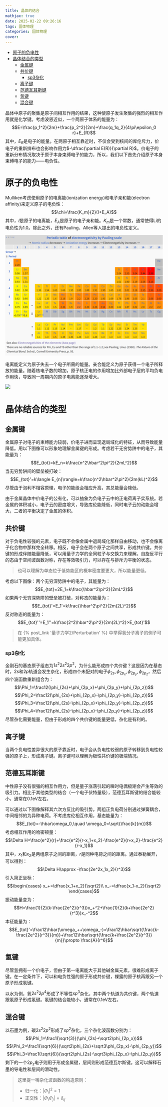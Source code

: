 ```yaml
---
title: 晶体的结合
mathjax: true
date: 2025-02-22 09:26:16
tags: 固体物理
categories: 固体物理
cover:
---
```


- [原子的负电性](#原子的负电性)
- [晶体结合的类型](#晶体结合的类型)
  - [金属键](#金属键)
  - [共价键](#共价键)
    - [sp3杂化](#sp3杂化)
  - [离子键](#离子键)
  - [范德瓦耳斯键](#范德瓦耳斯键)
  - [氢键](#氢键)
  - [混合键](#混合键)


晶体中原子的聚集是原子间相互作用的结果，这种使原子发生聚集的强烈的相互作用就是化学键。考虑波恩近似，一个两原子体系的能量为：
$$E=\frac{p_1^2}{2m}+\frac{p_2^2}{2m}+\frac{q_1q_2}{4\pi\epsilon_0 r}+E_{R}$$
其中，$E_R$是电子的能量。在两原子相互靠近时，不仅会受到核间的库伦斥力，价电子的重新排布也会影响作用力$-\dfrac{\partial E(R)}{\partial R}$。价电子的重新分布情况取决于原子本身束缚电子的能力，所以，我们以下首先介绍原子本身束缚电子的能力——电负性。

# 原子的负电性

Mulliken考虑使用原子的电离能(ionization energy)和电子亲和能(electron affinity)来定义原子的电负性：
$$\chi=\frac{K_m}{2}(I+E_A)$$
其中，$I$是原子的电离能，$E_A$是原子的电子亲和能。$K_m$是一个常数，通常使得Li的电负性为1.0。除此之外，还有Pauling、Allen等人提出的电负性定义。

![电负性](/img/固体物理/电负性.png)

电离能定义为原子失去一个电子所需的能量。亲合能定义为原子获得一个电子所释放的能量。随着核电子数的增加，原子核正电的作用增加比外部电子层的平均负电作用快，导致同一周期内的原子电离能逐渐增大。


<img src="https://upload.wikimedia.org/wikipedia/commons/b/b6/First_Ionization_Energy_blocks.svg">


# 晶体结合的类型

## 金属键

金属原子对电子的束缚能力较弱，价电子进而呈现退局域化的特征，从而导致能量降低。用以下图像可以形象地理解金属键的形成。考虑若干无穷势阱中的电子，其能量为：
$$E_{tot}=kE_n=k\frac{n^2\hbar^2\pi^2}{2mL^2}$$
当无穷势阱间的壁垒被打破：
$$E_{tot}'=k\langle E_{n}\rangle=k\frac{n^2\hbar^2\pi^2}{2m(kL)^2}$$
尽管由于泡利不相容原理，电子的能级会相应升高，其总能量会降低。

由于金属晶体中价电子的公有化，可以抽象为负电子云中的正电荷离子实系统。若金属的体积减小，电子云的密度增大，导致库伦能降低，同时电子云的动能会增大，二者的平衡决定了金属的体积。

## 共价键

对于负电性较强的元素，电子既不会像金属中退局域化那样自由移动，也不会像离子化合物中那样完全转移。相反，电子会在两个原子之间共享，形成共价键。共价键的形成伴随能量降低，可以用量子力学的全同粒子与交换力来理解。自旋反平行的态由于空间波函数对称，存在等效吸引力，可以存在与排斥力平衡的状态。

> 也可以理解为单态位于低势能区的概率密度要更大，所以能量更低。

考虑以下图像：两个无穷深势阱中的电子，其能量为：
$$E_{tot}=2E_1=k\frac{\hbar^2\pi^2}{2mL^2}$$
如果两个无穷深势阱的壁垒被打破，对称态的能量为：
$$E_{tot}'=E_1'=k\frac{\hbar^2\pi^2}{2m(2L)^2}$$
反对称态的能量为：
$$E_{tot}''=E_1''=k\frac{2^2\hbar^2\pi^2}{2m(2L)^2}>E_{tot}'$$

> 在 {% post_link '量子力学2/Perturbation' %} 中举得氢分子离子的例子可能更加具体。

### sp3杂化

金刚石的基态原子组态为$1s^2 2s^2 2p^2$，为什么能形成四个共价键？这是因为在基态时，$2s$和$2p$轨道会发生杂化，形成四个未配对的电子$\phi_{2s},\phi_{2p_x},\phi_{2p_y},\phi_{2p_z}$，然后四个波函数重新组合为：
$$\Phi_1=\frac12(\phi_{2s}+\phi_{2p_x}+\phi_{2p_y}+\phi_{2p_z})$$
$$\Phi_2=\frac12(\phi_{2s}+\phi_{2p_x}-\phi_{2p_y}-\phi_{2p_z})$$
$$\Phi_3=\frac12(\phi_{2s}-\phi_{2p_x}+\phi_{2p_y}-\phi_{2p_z})$$
$$\Phi_4=\frac12(\phi_{2s}-\phi_{2p_x}-\phi_{2p_y}+\phi_{2p_z})$$
尽管杂化需要能量，但由于形成的四个共价键的能量更低，杂化是有利的。

## 离子键
当两个负电性差异很大的原子靠近时，电子会从负电性较弱的原子转移到负电性较强的原子上，形成离子键。离子键可以理解为极性共价键的极端情况。

## 范德瓦耳斯键
中性原子没有很强的相互作用力，但是量子涨落引起的瞬时电偶极矩会产生等效的吸引力。相比于其他类型的结合（一个电子伏特量级），范德瓦耳斯键的结合能较小，通常在0.1eV左右。

可以通过以下图像解释其六次方反比的吸引势。两组正负电荷分别通过弹簧耦合，中间相邻的为异种电荷。不考虑库伦相互作用，基态能量为：
$$E_{tot}=-\hbar\omega_0,\quad \omega_0=\sqrt{\frac{k}{m}}$$
考虑相互作用的哈密顿量：
$$\Delta H=\frac{e^2}{r}+\frac{e^2}{r-x_1+x_2}-\frac{e^2}{r+x_2}-\frac{e^2}{r-x_1}$$
其中，$x_1$和$x_2$是两组原子之间的距离，$r$是同种电荷之间的距离。通过泰勒展开，可以得到：
$$\Delta H\approx -\frac{2e^2x_1x_2}{r^3}$$
引入简正坐标：
$$\begin{cases}
x_+=\dfrac{x_1+x_2}{\sqrt2}\\
x_-=\dfrac{x_1-x_2}{\sqrt2}
\end{cases}$$
振动能量变为：
$$H=\frac{1}{2}(k-\frac{2e^2}{r^3})x_+^2+\frac{1}{2}(k+\frac{2e^2}{r^3})x_-^2$$
本征能量为：
$$E_{tot}'=\frac12\hbar(\omega_++\omega_-)=\frac12\hbar\sqrt{\frac{k-\frac{2e^2}{r^3}}{m}}+\frac12\hbar\sqrt{\frac{k+\frac{2e^2}{r^3}}{m}}\propto \frac{A}{r^6}$$

## 氢键
尽管氢拥有一个价电子，但由于第一电离能大于其他碱金属元素，很难形成离子键。在一定条件下，可以和电负性强的原子形成共价键，裸露的原子核再跟另一个原子形成氢键。

以水为例，氧$2s^2 2p^4$形成了不等性$sp^3$杂化，其中两个轨道为共价键，两个轨道跟氢原子形成氢键。氢键的结合能较小，通常在0.1eV左右。


## 混合键
以石墨为例，碳$2s^2 2p^2$形成了$sp^2$杂化，三个杂化波函数分别为：
$$\Phi_1=\frac1{\sqrt{3}}(\phi_{2s}+\sqrt2\phi_{2p_x})$$
$$\Phi_2=\frac1{\sqrt{6}}(\sqrt2\phi_{2s}+\sqrt3\phi_{2p_x}-\phi_{2p_y})$$
$$\Phi_3=\frac1{\sqrt{6}}(\sqrt2\phi_{2s}-\sqrt3\phi_{2p_x}-\phi_{2p_y})$$
剩下的一个$2p_z$电子则用于形成金属键，层间则形成范德瓦尔斯键。这可以解释石墨的导电性和层间的滑动性。

> 这里提一嘴杂化波函数的构造原则：
> - 归一化：$|\Phi_i|^2=1$
> - 正交性：$|\Phi_i\Phi_j|=\delta_{ij}$
